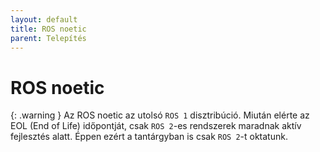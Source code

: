 ```yaml
---
layout: default
title: ROS noetic
parent: Telepítés
---
```


# ROS noetic

{: .warning }
Az ROS noetic az utolsó `ROS 1` disztribúció. Miután elérte az EOL (End of Life) időpontját, csak `ROS 2`-es rendszerek maradnak aktív fejlesztés alatt. Éppen ezért a tantárgyban is csak `ROS 2`-t oktatunk.